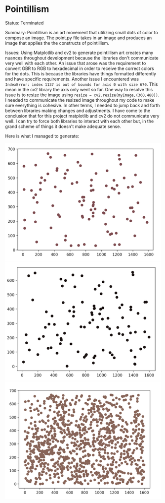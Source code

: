 # Pointillism

Status: Terminated

Summary: Pointillism is an art movement that utilizing small dots of color to compose an image. The point.py file takes in an image and produces an image that applies the the constructs of pointillism.

Issues: Using Matplotlib and cv2 to generate pointillism art creates many nuances throughout development because the libraries don't communicate very well with each other. An issue that arose was the requirement to convert GBR to RGB to hexadecimal in order to receive the correct colors for the dots. This is because the libraries have things formatted differently and have specific requirements. Another issue I encountered was ```IndexError: index 1137 is out of bounds for axis 0 with size 670```. This mean in the cv2 library the axis only went so far. One way to resolve this issue is to resize the image using ```resize = cv2.resize(myImage,(360,480))```. I needed to communicate the resized image throughout my code to make sure everything is cohesive. In other terms, I needed to jump back and forth between libraries making changes and adjustments. I have come to the conclusion that for this project matplotlib and cv2 do not communicate very well. I can try to force both libraries to interact with each other but, in the grand scheme of things it doesn't make adequate sense.

Here is what I managed to generate:

![](images/scatter1.png)
![](images/scatter2.png)
![](images/scatter3.png)


